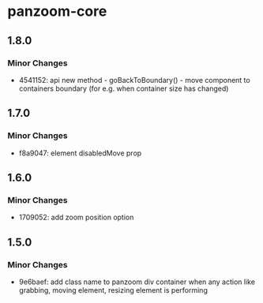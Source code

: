 # panzoom-core

## 1.8.0

### Minor Changes

- 4541152: api new method - goBackToBoundary() - move component to containers boundary (for e.g. when container size has changed)

## 1.7.0

### Minor Changes

- f8a9047: element disabledMove prop

## 1.6.0

### Minor Changes

- 1709052: add zoom position option

## 1.5.0

### Minor Changes

- 9e6baef: add class name to panzoom div container when any action like grabbing, moving element, resizing element is performing
